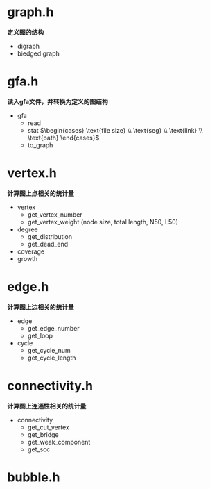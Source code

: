 # graph.h 
**定义图的结构**
- digraph
- biedged graph

# gfa.h 
**读入gfa文件，并转换为定义的图结构**
- gfa
    - read
    - stat $\begin{cases} \text{file size} \\ \text{seg} \\ \text{link} \\ \text{path} \end{cases}$
    - to_graph

# vertex.h
**计算图上点相关的统计量**
- vertex
    - get_vertex_number
    - get_vertex_weight (node size, total length, N50, L50)
- degree
    - get_distribution
    - get_dead_end
- coverage
- growth

# edge.h
**计算图上边相关的统计量**
- edge
    - get_edge_number
    - get_loop
- cycle
    - get_cycle_num
    - get_cycle_length

# connectivity.h
**计算图上连通性相关的统计量**
- connectivity
    - get_cut_vertex
    - get_bridge
    - get_weak_component
    - get_scc

# bubble.h
